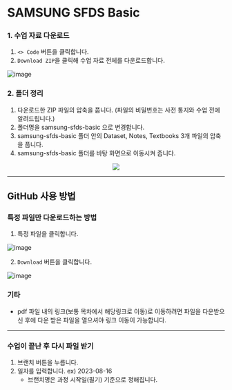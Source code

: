# SAMSUNG SFDS Basic


### 1. 수업 자료 다운로드

1. `<> Code` 버튼을 클릭합니다.
2. `Download ZIP`을 클릭해 수업 자료 전체를 다운로드합니다.

![image](https://user-images.githubusercontent.com/43348218/209629162-51260723-237d-4868-a196-5f96e96a33b7.jpg)

### 2. 폴더 정리

1. 다운로드한 ZIP 파일의 압축을 풉니다. (파일의 비밀번호는 사전 통지와 수업 전에 알려드립니다.)
2. 폴더명을 samsung-sfds-basic 으로 변경합니다.
3. samsung-sfds-basic 폴더 안의 Dataset, Notes, Textbooks 3개 파일의 압축을 풉니다. 
4. samsung-sfds-basic 폴더를 바탕 화면으로 이동시켜 줍니다.


<p align='center'>
  <img src="https://github-production-user-asset-6210df.s3.amazonaws.com/43348218/267607774-37453441-0eb8-4789-9f19-99ee5345fc2c.png">
</p>



  
---
## GitHub 사용 방법

### 특정 파일만 다운로드하는 방법

1. 특정 파일을 클릭합니다.

![image](https://github.com/page-a/samsung-sfds-basic/assets/43348218/96710dd1-f6f0-445f-a965-19849db4988b)


2. `Download` 버튼을 클릭합니다.
   
![image](https://github.com/page-a/samsung-sfds-basic/assets/43348218/b2a1524f-e6e4-4f56-863d-ddf1d89b4f68)


### 기타
- pdf 파일 내의 링크(보통 목차에서 해당링크로 이동)로 이동하려면 파일을 다운받으신 후에 다운 받은 파일을 열으셔야 링크 이동이 가능합니다.

---
### 수업이 끝난 후 다시 파일 받기

1. 브랜치 버튼을 누릅니다.
2. 일자를 입력합니다. ex) 2023-08-16
    - 브랜치명은 과정 시작일(필기) 기준으로 정해집니다.
